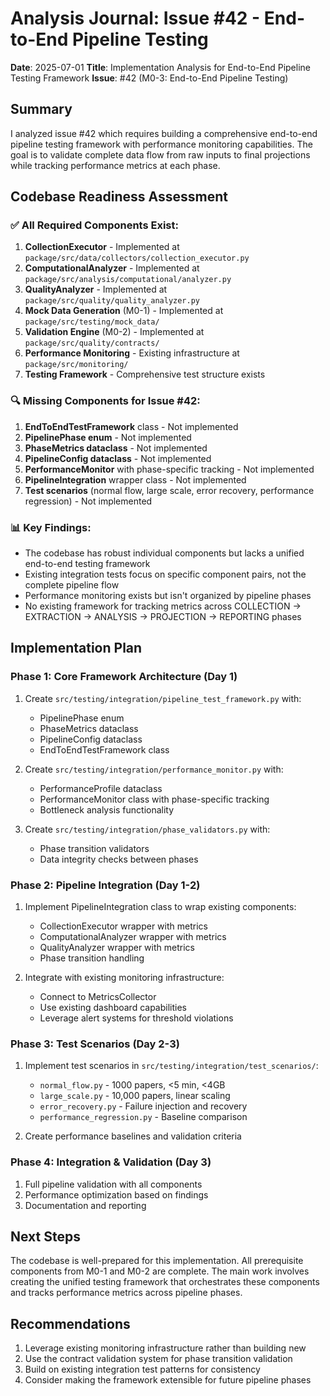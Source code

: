 # Analysis Journal: Issue #42 - End-to-End Pipeline Testing

**Date**: 2025-07-01
**Title**: Implementation Analysis for End-to-End Pipeline Testing Framework
**Issue**: #42 (M0-3: End-to-End Pipeline Testing)

## Summary

I analyzed issue #42 which requires building a comprehensive end-to-end pipeline testing framework with performance monitoring capabilities. The goal is to validate complete data flow from raw inputs to final projections while tracking performance metrics at each phase.

## Codebase Readiness Assessment

### ✅ All Required Components Exist:

1. **CollectionExecutor** - Implemented at `package/src/data/collectors/collection_executor.py`
2. **ComputationalAnalyzer** - Implemented at `package/src/analysis/computational/analyzer.py`
3. **QualityAnalyzer** - Implemented at `package/src/quality/quality_analyzer.py`
4. **Mock Data Generation** (M0-1) - Implemented at `package/src/testing/mock_data/`
5. **Validation Engine** (M0-2) - Implemented at `package/src/quality/contracts/`
6. **Performance Monitoring** - Existing infrastructure at `package/src/monitoring/`
7. **Testing Framework** - Comprehensive test structure exists

### 🔍 Missing Components for Issue #42:

1. **EndToEndTestFramework** class - Not implemented
2. **PipelinePhase enum** - Not implemented
3. **PhaseMetrics dataclass** - Not implemented
4. **PipelineConfig dataclass** - Not implemented
5. **PerformanceMonitor** with phase-specific tracking - Not implemented
6. **PipelineIntegration** wrapper class - Not implemented
7. **Test scenarios** (normal flow, large scale, error recovery, performance regression) - Not implemented

### 📊 Key Findings:

- The codebase has robust individual components but lacks a unified end-to-end testing framework
- Existing integration tests focus on specific component pairs, not the complete pipeline flow
- Performance monitoring exists but isn't organized by pipeline phases
- No existing framework for tracking metrics across COLLECTION → EXTRACTION → ANALYSIS → PROJECTION → REPORTING phases

## Implementation Plan

### Phase 1: Core Framework Architecture (Day 1)
1. Create `src/testing/integration/pipeline_test_framework.py` with:
   - PipelinePhase enum
   - PhaseMetrics dataclass
   - PipelineConfig dataclass
   - EndToEndTestFramework class

2. Create `src/testing/integration/performance_monitor.py` with:
   - PerformanceProfile dataclass
   - PerformanceMonitor class with phase-specific tracking
   - Bottleneck analysis functionality

3. Create `src/testing/integration/phase_validators.py` with:
   - Phase transition validators
   - Data integrity checks between phases

### Phase 2: Pipeline Integration (Day 1-2)
1. Implement PipelineIntegration class to wrap existing components:
   - CollectionExecutor wrapper with metrics
   - ComputationalAnalyzer wrapper with metrics
   - QualityAnalyzer wrapper with metrics
   - Phase transition handling

2. Integrate with existing monitoring infrastructure:
   - Connect to MetricsCollector
   - Use existing dashboard capabilities
   - Leverage alert systems for threshold violations

### Phase 3: Test Scenarios (Day 2-3)
1. Implement test scenarios in `src/testing/integration/test_scenarios/`:
   - `normal_flow.py` - 1000 papers, <5 min, <4GB
   - `large_scale.py` - 10,000 papers, linear scaling
   - `error_recovery.py` - Failure injection and recovery
   - `performance_regression.py` - Baseline comparison

2. Create performance baselines and validation criteria

### Phase 4: Integration & Validation (Day 3)
1. Full pipeline validation with all components
2. Performance optimization based on findings
3. Documentation and reporting

## Next Steps

The codebase is well-prepared for this implementation. All prerequisite components from M0-1 and M0-2 are complete. The main work involves creating the unified testing framework that orchestrates these components and tracks performance metrics across pipeline phases.

## Recommendations

1. Leverage existing monitoring infrastructure rather than building new
2. Use the contract validation system for phase transition validation
3. Build on existing integration test patterns for consistency
4. Consider making the framework extensible for future pipeline phases
